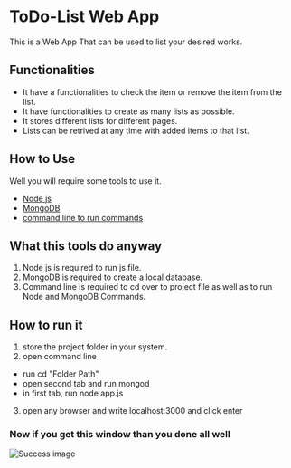 # ToDo-List Web App
This is a Web App That can be used to list your desired works.
## Functionalities
* It have a functionalities to check the item or remove the item from the list.
* It have functionalities to create as many lists as possible.
* It stores different lists for different pages.
* Lists can be retrived at any time with added items to that list.
## How to Use
Well you will require some tools to use it.
* [Node js](https://nodejs.org/en/download/)
* [MongoDB](https://www.mongodb.com/try/download/community)
* [command line to run commands](https://hyper.is/)
## What this tools do anyway 
1. Node js is required to run js file.
2. MongoDB is required to create a local database.
3. Command line is required to cd over to project file as well as to run Node and MongoDB Commands.
## How to run it
1. store the project folder in your system.
2. open command line
 * run  cd "Folder Path"
 * open second tab and run mongod
 * in first tab, run node app.js
 3. open any browser and write localhost:3000 and click enter
 ### Now if you get this window than you done all well
 ![Success image](https://github.com/Bhagi-developer/ToDo-List/blob/main/git_image.png)
 
  
 

